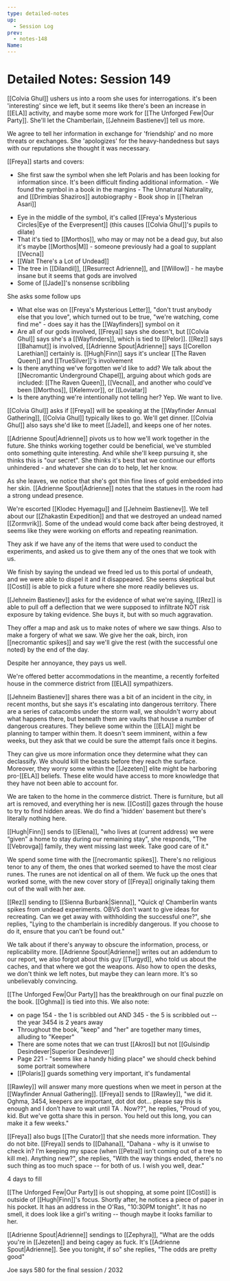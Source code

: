 ```yaml
---
type: detailed-notes
up:
  - Session Log
prev:
  - notes-148
Name:
---
```

# Detailed Notes: Session 149

[[Colvia Ghul]] ushers us into a room she uses for interrogations. it's been 'interesting' since we left, but it seems like there's been an increase in [[ELA]] activity, and maybe some more work for [[The Unforged Few|Our Party]]. She'll let the Chamberlain, [[Jehneim Bastienev]] tell us more. 

We agree to tell her information in exchange for 'friendship' and no more threats or exchanges. She 'apologizes' for the heavy-handedness but says with our reputations she thought it was necessary.

[[Freya]] starts and covers:
* She first saw the symbol when she left Polaris and has been looking for information since. It's been difficult finding additional information.
		- We found the symbol in a book in the margins - The Unnatural Naturality, and [[Drimbias Shaziros]] autobiography
		- Book shop in [[Thelran Asari]]
- Eye in the middle of the symbol, it's called [[Freya's Mysterious Circles|Eye of the Everpresent]] (this causes [[Colvia Ghul]]'s pupils to dilate)
- That it's tied to [[Morthos]], who may or may not be a dead guy, but also it's maybe [[Morthos|M]] - someone previously had a goal to supplant [[Vecna]] 
- [[Wait There's a Lot of Undead]] 
- The tree in [[Dilandil]], [[Resurrect Adrienne]], and [[Willow]] - he maybe insane but it seems that gods are involved
- Some of [[Jade]]'s nonsense scribbling 

She asks some follow ups
* What else was on [[Freya's Mysterious Letter]], "don't trust anybody else that you love", which turned out to be true, "we're watching, come find me" - does say it has the [[Wayfinders]] symbol on it
* Are all of our gods involved, [[Freya]] says she doesn't, but [[Colvia Ghul]] says she's a [[Wayfinders]], which is tied to [[Pelor]]. [[Rez]] says [[Bahamut]] is involved, [[Adrienne Spout|Adrienne]] says [[Corellon Larethian]] certainly is. [[Hugh|Finn]] says it's unclear [[The Raven Queen]] and [[TrueSilver]]'s involvement
* Is there anything we've forgotten we'd like to add? We talk about the [[Necromantic Underground Chapel]], arguing about which gods are included: [[The Raven Queen]], [[Vecna]], and another who could've been [[Morthos]], [[Kelemvor]], or [[Loviatar]] 
* Is there anything we're intentionally not telling her? Yep. We want to live. 

[[Colvia Ghul]] asks if [[Freya]] will be speaking at the [[Wayfinder Annual Gathering]], [[Colvia Ghul]] typically likes to go. We'll get dinner. [[Colvia Ghul]] also says she'd like to meet [[Jade]], and keeps one of her notes. 

[[Adrienne Spout|Adrienne]] pivots us to how we'll work together in the future. She thinks working together could be beneficial, we've stumbled onto something quite interesting. And while she'll keep pursuing it, she thinks this is "our secret". She thinks it's best that we continue our efforts unhindered - and whatever she can do to help, let her know.

As she leaves, we notice that she's got thin fine lines of gold embedded into her skin. [[Adrienne Spout|Adrienne]] notes that the statues in the room had a strong undead presence. 

We're escorted [[Klodec Hyemagu]] and [[Jehneim Bastienev]]. We tell about our [[Zhakastin Expedition]] and that we destroyed an undead named [[Zormvrik]]. Some of the undead would come back after being destroyed, it seems like they were working on efforts and repeating reanimation. 

They ask if we have any of the items that were used to conduct the experiments, and asked us to give them any of the ones that we took with us. 

We finish by saying the undead we freed led us to this portal of undeath, and we were able to dispel it and it disappeared. She seems skeptical but [[Costi]] is able to pick a future where she more readily believes us. 

[[Jehneim Bastienev]] asks for the evidence of what we're saying, [[Rez]] is able to pull off a deflection that we were supposed to infiltrate NOT risk exposure by taking evidence. She buys it, but with so much aggravation. 

They offer a map and ask us to make notes of where we saw things. Also to make a forgery of what we saw. We give her the oak, birch, iron [[necromantic spikes]] and say we'll give the rest (with the successful one noted) by the end of the day. 

Despite her annoyance, they pays us well.

We're offered better accommodations in the meantime, a recently forfeited house in the commerce district from [[ELA]] sympathizers. 

[[Jehneim Bastienev]] shares there was a bit of an incident in the city, in recent months, but she says it's escalating into dangerous territory. There are a series of catacombs under the storm wall, we shouldn't worry about what happens there, but beneath them are vaults that house a number of dangerous creatures. They believe some within the [[ELA]] might be planning to tamper within them. It doesn't seem imminent, within a few weeks, but they ask that we could be sure the attempt fails once it begins. 

They can give us more information once they determine what they can declassify. We should kill the beasts before they reach the surface. Moreover, they worry some within the [[Jezeten]] elite might be harboring pro-[[ELA]] beliefs. These elite would have access to more knowledge that they have not been able to account for. 

We are taken to the home in the commerce district. There is furniture, but all art is removed, and everything her is new. [[Costi]] gazes through the house to try to find hidden areas. We do find a 'hidden' basement but there's literally nothing here. 

[[Hugh|Finn]] sends to [[Elena]], "who lives at (current address) we were “given” a home to stay during our remaining stay", she responds, "The [[Vebrovga]] family, they went missing last week. Take good care of it."

We spend some time with the [[necromantic spikes]]. There's no religious tenor to any of them, the ones that worked seemed to have the most clear runes. The runes are not identical on all of them. We fuck up the ones that worked some, with the new cover story of [[Freya]] originally taking them out of the wall with her axe. 

[[Rez]] sending to [[Sienna Burbank|Sienna]], "Quick q! Chamberlin wants spikes from undead experiments. OBVS don't want to give ideas for recreating. Can we get away with withholding the successful one?", she replies, "Lying to the chamberlain is incredibly dangerous. If you choose to do it, ensure that you can’t be found out."

We talk about if there's anyway to obscure the information, process, or replicability more. [[Adrienne Spout|Adrienne]] writes out an addendum to our report, we also forgot about this guy [[Turgyd]], who told us about the caches, and that where we got the weapons. Also how to open the desks, we don't think we left notes, but maybe they can learn more. It's so unbelievably convincing. 

[[The Unforged Few|Our Party]] has the breakthrough on our final puzzle on the book. [[Oghma]] is tied into this. We also note: 
* on page 154 - the 1 is scribbled out AND 345 - the 5 is scribbled out -- the year 3454 is 2 years away
* Throughout the book, "keep" and "her" are together many times, alluding to "Keeper" 
* There are some notes that we can trust [[Akros]] but not [[Gulsindip Desindever|Superior Desindever]]
* Page 221 - "seems like a handy hiding place" we should check behind some portrait somewhere
* [[Polaris]] guards something very important, it's fundamental

[[Rawley]] will answer many more questions when we meet in person at the [[Wayfinder Annual Gathering]]. [[Freya]] sends to [[Rawley]], "we did it. Oghma, 3454, keepers are important, dot dot dot… please say this is enough and I don’t have to wait until TA . Now??", he replies, "Proud of you, kid. But we've gotta share this in person. You held out this long, you can make it a few weeks."

[[Freya]] also bugs [[The Curator]] that she needs more information. They do not bite. [[Freya]] sends to [[Dahana]], "Dahana - why is it unwise to check in? I’m keeping my space (when [[Petra]] isn’t coming out of a tree to kill me). Anything new?", she replies, "With the way things ended, there's no such thing as too much space -- for both of us. I wish you well, dear."

4 days to fill

[[The Unforged Few|Our Party]] is out shopping, at some point [[Costi]] is outside of [[Hugh|Finn]]'s focus. Shortly after, he notices a piece of paper in his pocket. It has an address in the O'Ras, "10:30PM tonight". It has no smell, it does look like a girl's writing -- though maybe it looks familiar to her. 

[[Adrienne Spout|Adrienne]] sendings to [[Zephyra]], "What are the odds you're in [[Jezeten]] and being cagey as fuck. It's [[Adrienne Spout|Adrienne]]. See you tonight, if so" she replies, "The odds are pretty good"

Joe says 580 for the final session / 2032